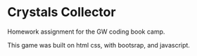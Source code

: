 # Crystals Collector
Homework assignment for the GW coding book camp.

This game was built on html css, with bootsrap, and javascript.


